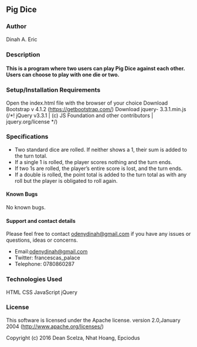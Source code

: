 ## Pig Dice

### Author
Dinah A. Eric

### Description

#### This is a program where two users can play Pig Dice against each other. Users can choose to play with one die or two.

### Setup/Installation Requirements
Open the index.html file with the browser of your choice
Download Bootstrap v 4.1.2 (https://getbootstrap.com/)
Download jquery- 3.3.1.min.js
(/*! jQuery v3.3.1 | (c) JS Foundation and other contributors | jquery.org/license */)
### Specifications
* Two standard dice are rolled. If neither shows a 1, their sum is added to the turn total.
* If a single 1 is rolled, the player scores nothing and the turn ends.
* If two 1s are rolled, the player’s entire score is lost, and the turn ends.
* If a double is rolled, the point total is added to the turn total as with any roll but the player is obligated to roll again.

#### Known Bugs
No known bugs.

#### Support and contact details
Please feel free to contact odenydinah@gmail.com if you have any issues or questions, ideas or concerns.
*  Email:odenydinah@gmail.com
*  Twitter: francescas_palace
*  Telephone: 0780860287

### Technologies Used
HTML
CSS
JavaScript
jQuery

### License

This software is licensed under the Apache license.
version 2.0,January 2004
(http://www.apache.org/licenses/)

Copyright (c) 2016 Dean Scelza, Nhat Hoang, Epciodus
